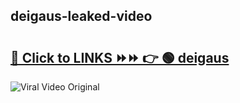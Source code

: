 
 ## deigaus-leaked-video 

# <h2><a href="https://clipsfans.com/deigaus&ref=git">🔗 Click to LINKS ⏩⏩ 👉 🟢 deigaus </a></h2>

<a href="https://clipsfans.com/deigaus&ref=git" rel="nofollow" data-target="animated-image.originalLink"><img src="https://i.ibb.co.com/xMMVF88/686577567.gif" alt="Viral Video Original" style="max-width: 100%; display: inline-block;" data-target="animated-image.originalImage"></a>
